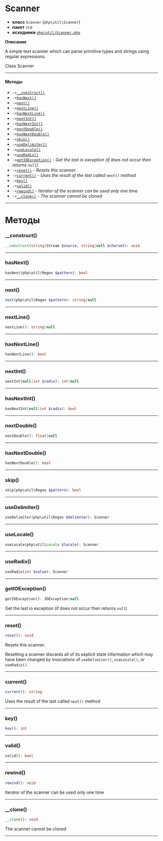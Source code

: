 # Scanner

- **класс** `Scanner` (`php\util\Scanner`)
- **пакет** `std`
- **исходники** [`php/util/Scanner.php`](./src/main/resources/JPHP-INF/sdk/php/util/Scanner.php)

**Описание**

A simple text scanner which can parse primitive types and strings using
regular expressions.

Class Scanner

---

#### Методы

- `->`[`__construct()`](#method-__construct)
- `->`[`hasNext()`](#method-hasnext)
- `->`[`next()`](#method-next)
- `->`[`nextLine()`](#method-nextline)
- `->`[`hasNextLine()`](#method-hasnextline)
- `->`[`nextInt()`](#method-nextint)
- `->`[`hasNextInt()`](#method-hasnextint)
- `->`[`nextDouble()`](#method-nextdouble)
- `->`[`hasNextDouble()`](#method-hasnextdouble)
- `->`[`skip()`](#method-skip)
- `->`[`useDelimiter()`](#method-usedelimiter)
- `->`[`useLocale()`](#method-uselocale)
- `->`[`useRadix()`](#method-useradix)
- `->`[`getIOException()`](#method-getioexception) - _Get the last io exception (if does not occur then returns ``null``)_
- `->`[`reset()`](#method-reset) - _Resets this scanner._
- `->`[`current()`](#method-current) - _Uses the result of the last called ``next()`` method_
- `->`[`key()`](#method-key)
- `->`[`valid()`](#method-valid)
- `->`[`rewind()`](#method-rewind) - _Iterator of the scanner can be used only one time_
- `->`[`__clone()`](#method-__clone) - _The scanner cannot be cloned_

---
# Методы

<a name="method-__construct"></a>

### __construct()
```php
__construct(string|Stream $source, string|null $charset): void
```

---

<a name="method-hasnext"></a>

### hasNext()
```php
hasNext(php\util\Regex $pattern): bool
```

---

<a name="method-next"></a>

### next()
```php
next(php\util\Regex $pattern): string|null
```

---

<a name="method-nextline"></a>

### nextLine()
```php
nextLine(): string|null
```

---

<a name="method-hasnextline"></a>

### hasNextLine()
```php
hasNextLine(): bool
```

---

<a name="method-nextint"></a>

### nextInt()
```php
nextInt(null|int $radix): int|null
```

---

<a name="method-hasnextint"></a>

### hasNextInt()
```php
hasNextInt(null|int $radix): bool
```

---

<a name="method-nextdouble"></a>

### nextDouble()
```php
nextDouble(): float|null
```

---

<a name="method-hasnextdouble"></a>

### hasNextDouble()
```php
hasNextDouble(): bool
```

---

<a name="method-skip"></a>

### skip()
```php
skip(php\util\Regex $pattern): bool
```

---

<a name="method-usedelimiter"></a>

### useDelimiter()
```php
useDelimiter(php\util\Regex $delimiter): Scanner
```

---

<a name="method-uselocale"></a>

### useLocale()
```php
useLocale(php\util\Locale $locale): Scanner
```

---

<a name="method-useradix"></a>

### useRadix()
```php
useRadix(int $value): Scanner
```

---

<a name="method-getioexception"></a>

### getIOException()
```php
getIOException(): IOException|null
```
Get the last io exception (if does not occur then returns ``null``)

---

<a name="method-reset"></a>

### reset()
```php
reset(): void
```
Resets this scanner.

Resetting a scanner discards all of its explicit state
information which may have been changed by invocations of
``useDelimiter()``, ``useLocale()``, or ``useRadix()``.

---

<a name="method-current"></a>

### current()
```php
current(): string
```
Uses the result of the last called ``next()`` method

---

<a name="method-key"></a>

### key()
```php
key(): int
```

---

<a name="method-valid"></a>

### valid()
```php
valid(): bool
```

---

<a name="method-rewind"></a>

### rewind()
```php
rewind(): void
```
Iterator of the scanner can be used only one time

---

<a name="method-__clone"></a>

### __clone()
```php
__clone(): void
```
The scanner cannot be cloned

---
